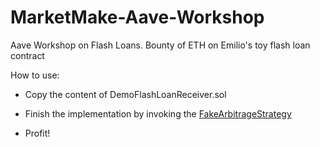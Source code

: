 # MarketMake-Aave-Workshop

Aave Workshop on Flash Loans. Bounty of ETH on Emilio's toy flash loan contract

How to use:

- Copy the content of DemoFlashLoanReceiver.sol

- Finish the implementation by invoking the [FakeArbitrageStrategy](https://etherscan.io/address/0x8f1034cbe5827b381067fcefa727c069c26270c4#code)

- Profit!

